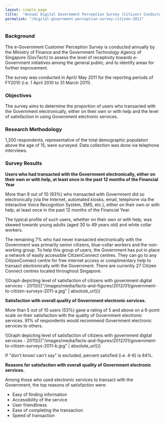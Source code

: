 ```yaml
---
layout: simple-page
title:  "Annual Digital Government Perception Survey (Citizen) Conducted in 2011"
permalink: "/digital-government-perception-survey-citizen-2011"
---
```


### **Background**

The e-Government Customer Perception Survey is conducted annually by the Ministry of Finance and the Government Technology Agency of Singapore (GovTech) to assess the level of receptivity towards e-Government initiatives among the general public; and to identify areas for further improvement.

The survey was conducted in April/ May 2011 for the reporting periods of FY2010 (i.e. 1 April 2010 to 31 March 2011).

### **Objectives**

The survey aims to determine the proportion of users who transacted with the Government electronically, either on their own or with help and the level of satisfaction in using Government electronic services.

### **Research Methodology**

1,200 respondents, representative of the total demographic population above the age of 15, were surveyed. Data collection was done via telephone interviews.

### **Survey Results**

**Users who had transacted with the Government electronically, either on their own or with help, at least once in the past 12 months of the Financial Year**

More than 9 out of 10 (93%) who transacted with Government did so electronically (via the Internet, automated kiosks, email, telephone via the Interactive Voice Recognition System, SMS, etc.), either on their own or with help, at least once in the past 12 months of the Financial Year.

The typical profile of such users, whether on their own or with help, was skewed towards young adults (aged 30 to 49 years old) and white collar workers.

The remaining 7% who had never transacted electronically with the Government was primarily senior citizens, blue-collar workers and the non-working group. To help this group of users, the Government has put in place a network of easily accessible CitizenConnect centres. They can go to any CitizenConnect centre for free internet access or complimentary help to transact electronically with the Government. There are currently 27 Citizen Connect centres located throughout Singapore.

![Graph depicting level of satisfaction of citizens with government digital services - 2011]({{"/images/media/facts-and-figures/2012/01/government-to-citizen-surveys-2011-a.jpg" | absolute_url}})


**Satisfaction with overall quality of Government electronic services.**

More than 5 out of 10 users (53%) gave a rating of 5 and above on a 6-point scale on their satisfaction with the quality of Government electronic services. 91% of respondents would recommend Government electronic services to others.

![Graph depicting level of satisfaction of citizens with government digital services - 2011]({{"/images/media/facts-and-figures/2012/01/government-to-citizen-surveys-2011-b.jpg" | absolute_url}})

If "don't know/ can't say" is excluded, percent satisfied (i.e. 4-6) is 84%.

**Reasons for satisfaction with overall quality of Government electronic services.**

Among those who used electronic services to transact with the Government, the top reasons of satisfaction were:

* Easy of finding information
* Accessibility of the service
* User friendliness
* Ease of completing the transaction
* Speed of transaction
